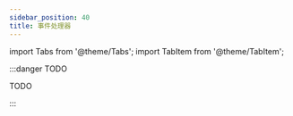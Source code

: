 ```yaml
---
sidebar_position: 40
title: 事件处理器
---
```


import Tabs from '@theme/Tabs';
import TabItem from '@theme/TabItem';

:::danger TODO

TODO

:::




